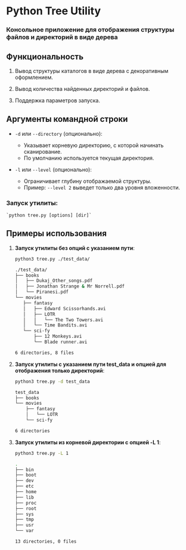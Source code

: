 # **Python Tree Utility**

### Консольное приложение для отображения структуры файлов и директорий в виде дерева

## **Функциональность**

1. Вывод структуры каталогов в виде дерева с декоративным оформлением.

2. Вывод количества найденных директорий и файлов.

3. Поддержка параметров запуска.

## **Аргументы командной строки**

- `-d` или `--directory` (опционально):
  - Указывает корневую директорию, с которой начинать сканирование.
  - По умолчанию используется текущая директория.

- `-l` или `--level` (опционально):
  - Ограничивает глубину отображаемой структуры.
  - Пример: `--level 2` выведет только два уровня вложенности.
 
### Запуск утилиты:

    `python tree.py [options] [dir]`


## **Примеры использования**

1. **Запуск утилиты без опций с указанием пути**:
     ```bash
     python3 tree.py ./test_data/
    
    ./test_data/
    ├── books
    │   ├── Dukaj_Other_songs.pdf
    │   ├── Jonathan Strange & Mr Norrell.pdf
    │   └── Piranesi.pdf
    └── movies
        ├── fantasy
        │   ├── Edward Scissorhands.avi
        │   ├── LOTR
        │   │   └── The Two Towers.avi
        │   └── Time Bandits.avi
        └── sci-fy
            ├── 12 Monkeys.avi
            └── Blade runner.avi
    
    6 directories, 8 files
     ```
   
2. **Запуск утилиты с указанием пути test_data и опцией для отображения только директорий**:
    ```bash
    python3 tree.py -d test_data
    
    test_data
    ├── books
    └── movies
        ├── fantasy
        │   └── LOTR
        └── sci-fy
    
    6 directories
    ```

3. **Запуск утилиты из корневой директории с опцией -L 1**:
    ```bash
    python3 tree.py -L 1
    
    .
    ├── bin
    ├── boot
    ├── dev
    ├── etc
    ├── home
    ├── lib
    ├── proc
    ├── root
    ├── sys
    ├── tmp
    ├── usr
    └── var
    
    13 directories, 0 files
    ```
